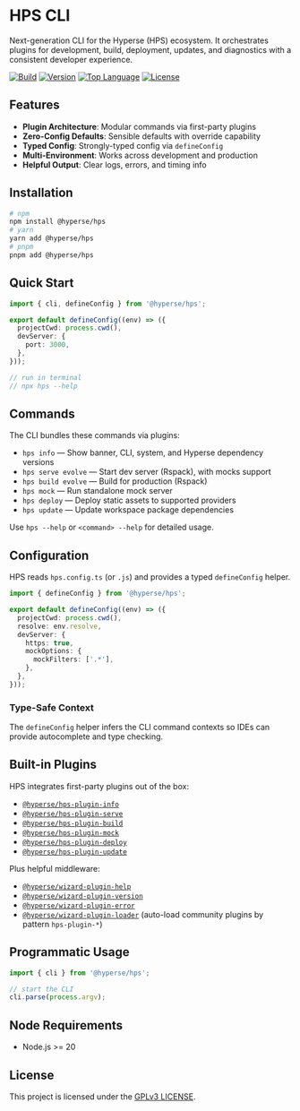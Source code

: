 # HPS CLI

Next-generation CLI for the Hyperse (HPS) ecosystem. It orchestrates plugins for development, build, deployment, updates, and diagnostics with a consistent developer experience.

[![Build](https://img.shields.io/github/actions/workflow/status/hyperse-io/hps/ci-integrity.yml?branch=main&label=ci&logo=github&style=flat-square&labelColor=000000)](https://github.com/hyperse-io/hps/actions?query=workflow%3ACI)
[![Version](https://img.shields.io/npm/v/%40hyperse%2Fhps?branch=main&label=version&logo=npm&style=flat-square&labelColor=000000)](https://www.npmjs.com/package/@hyperse/hps)
[![Top Language](https://img.shields.io/github/languages/top/hyperse-io/hps?style=flat-square&labelColor=000&color=blue)](https://github.com/hyperse-io/hps/search?l=typescript)
[![License](https://img.shields.io/badge/license-GPLv3-brightgreen.svg)](https://github.com/hyperse-io/hps/blob/main/LICENSE)

## Features

- **Plugin Architecture**: Modular commands via first-party plugins
- **Zero-Config Defaults**: Sensible defaults with override capability
- **Typed Config**: Strongly-typed config via `defineConfig`
- **Multi-Environment**: Works across development and production
- **Helpful Output**: Clear logs, errors, and timing info

## Installation

```bash
# npm
npm install @hyperse/hps
# yarn
yarn add @hyperse/hps
# pnpm
pnpm add @hyperse/hps
```

## Quick Start

```typescript
import { cli, defineConfig } from '@hyperse/hps';

export default defineConfig((env) => ({
  projectCwd: process.cwd(),
  devServer: {
    port: 3000,
  },
}));

// run in terminal
// npx hps --help
```

## Commands

The CLI bundles these commands via plugins:

- `hps info` — Show banner, CLI, system, and Hyperse dependency versions
- `hps serve evolve` — Start dev server (Rspack), with mocks support
- `hps build evolve` — Build for production (Rspack)
- `hps mock` — Run standalone mock server
- `hps deploy` — Deploy static assets to supported providers
- `hps update` — Update workspace package dependencies

Use `hps --help` or `<command> --help` for detailed usage.

## Configuration

HPS reads `hps.config.ts` (or `.js`) and provides a typed `defineConfig` helper.

```typescript
import { defineConfig } from '@hyperse/hps';

export default defineConfig((env) => ({
  projectCwd: process.cwd(),
  resolve: env.resolve,
  devServer: {
    https: true,
    mockOptions: {
      mockFilters: ['.*'],
    },
  },
}));
```

### Type-Safe Context

The `defineConfig` helper infers the CLI command contexts so IDEs can provide autocomplete and type checking.

## Built-in Plugins

HPS integrates first-party plugins out of the box:

- [`@hyperse/hps-plugin-info`](../hps-plugin-info/README.md)
- [`@hyperse/hps-plugin-serve`](../hps-plugin-serve/README.md)
- [`@hyperse/hps-plugin-build`](../hps-plugin-build/README.md)
- [`@hyperse/hps-plugin-mock`](../hps-plugin-mock/README.md)
- [`@hyperse/hps-plugin-deploy`](../hps-plugin-deploy/README.md)
- [`@hyperse/hps-plugin-update`](../hps-plugin-update/README.md)

Plus helpful middleware:

- [`@hyperse/wizard-plugin-help`](https://www.npmjs.com/package/@hyperse/wizard-plugin-help)
- [`@hyperse/wizard-plugin-version`](https://www.npmjs.com/package/@hyperse/wizard-plugin-version)
- [`@hyperse/wizard-plugin-error`](https://www.npmjs.com/package/@hyperse/wizard-plugin-error)
- [`@hyperse/wizard-plugin-loader`](https://www.npmjs.com/package/@hyperse/wizard-plugin-loader) (auto-load community plugins by pattern `hps-plugin-*`)

## Programmatic Usage

```typescript
import { cli } from '@hyperse/hps';

// start the CLI
cli.parse(process.argv);
```

## Node Requirements

- Node.js >= 20

## License

This project is licensed under the [GPLv3 LICENSE](./LICENSE).
